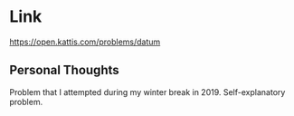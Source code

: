 # Link

https://open.kattis.com/problems/datum

## Personal Thoughts

Problem that I attempted during my winter break in 2019. Self-explanatory problem.

